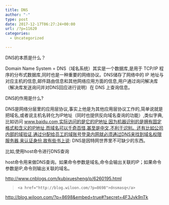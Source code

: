 ```yaml
---
title: DNS
author: "-"
type: post
date: 2017-12-17T06:27:24+00:00
url: /?p=11620
categories:
  - Uncategorized

---
```

DNS的本质是什么？
  
Domain Name System = DNS（域名系统）其实是一个数据库,是用于 TCP/IP 程序的分布式数据库,同时也是一种重要的网络协议。DNS储存了网络中的 IP 地址与对应主机的信息,邮件路由信息和其他网络应用方面的信息,用户通过询问解决库（解决库发送询问并对DNS回应进行说明）在 DNS 上查询信息。

DNS的作用是什么?
  
DNS是网络分层里的应用层协议,事实上他是为其他应用层协议工作的,简单说就是把域名,或者说主机名转化为IP地址（同时也提供反向域名查询的功能）,类似字典,比如访问 www.baidu.com,实际访问的是它的IP地址,因为机器识别的是拥有固定格式和含义的IP地址,而域名可以千奇百怪,甚至是中文,不利于识别。还有比如公司内部的域验证,通过分配给员工的域账号登录内网就必须通过DNS来找到域名权限服务器,来认证身份,故有些书上说: DNS是因特网世界里不可缺少的东西。

比如,使用host命令进行DNS查询

host命令用来做DNS查询。如果命令参数是域名,命令会输出关联的IP；如果命令参数是IP,命令则输出关联的域名。

http://www.cnblogs.com/kubixuesheng/p/6260195.html

<blockquote data-secret="4F3Jvk9nTk" class="wp-embedded-content">
  
    <a href="http://blog.wiloon.com/?p=8698">dnsmasq</a>
  
</blockquote>

http://blog.wiloon.com/?p=8698&embed=true#?secret=4F3Jvk9nTk